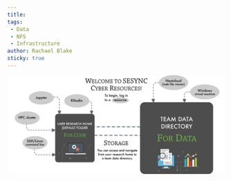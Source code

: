 ```yaml
---
title: 
tags:
 - Data
 - NFS
 - Infrastructure
author: Rachael Blake
sticky: true
---
```



<img src="/assets/images/SESYNC-Cyber-Resources-Infographic-300dpi.png"/>
